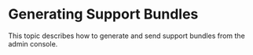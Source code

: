 # Generating Support Bundles

This topic describes how to generate and send support bundles from the admin console.